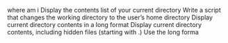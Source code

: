 where am i
Display the contents list of your current directory
Write a script that changes the working directory to the user’s home directory
Display current directory contents in a long format
Display current directory contents, including hidden files (starting with .) Use the long forma
